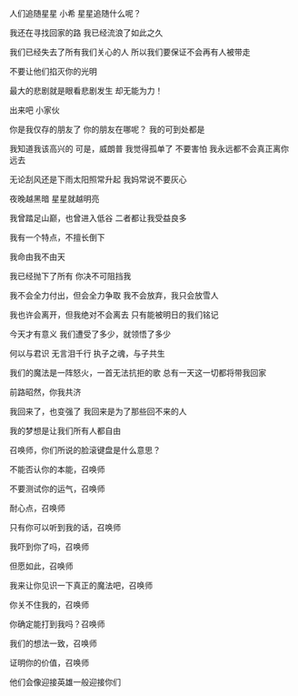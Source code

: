 
人们追随星星 小希
星星追随什么呢？

我还在寻找回家的路
我已经流浪了如此之久

我们已经失去了所有我们关心的人
所以我们要保证不会再有人被带走

不要让他们掐灭你的光明

最大的悲剧就是眼看悲剧发生
却无能为力！

出来吧 小家伙

你是我仅存的朋友了
你的朋友在哪呢？
我的可到处都是

我知道我该高兴的
可是，威朗普
我觉得孤单了
不要害怕
我永远都不会真正离你远去

无论刮风还是下雨太阳照常升起
我妈常说不要灰心

夜晚越黑暗
星星就越明亮

我曾踏足山巅，也曾进入低谷
二者都让我受益良多

我有一个特点，不擅长倒下

我命由我不由天

我已经抛下了所有
你决不可阻挡我

我不会全力付出，但会全力争取
我不会放弃，我只会放雪人

我也许会离开，但我绝对不会离去
只有能被明日的我们铭记

今天才有意义
我们遭受了多少，就领悟了多少

何以与君识
无言泪千行
执子之魂，与子共生

我们的魔法是一阵怒火，一首无法抗拒的歌
总有一天这一切都将带我回家

前路昭然，你我共济

我回来了，也变强了
我回来是为了那些回不来的人

我的梦想是让我们所有人都自由

召唤师，你们所说的脸滚键盘是什么意思？

不能否认你的本能，召唤师

不要测试你的运气，召唤师

耐心点，召唤师

只有你可以听到我的话，召唤师

我吓到你了吗，召唤师

但愿如此，召唤师

我来让你见识一下真正的魔法吧，召唤师

你关不住我的，召唤师

你确定能打到我吗？召唤师

我们的想法一致，召唤师

证明你的价值，召唤师

他们会像迎接英雄一般迎接你们